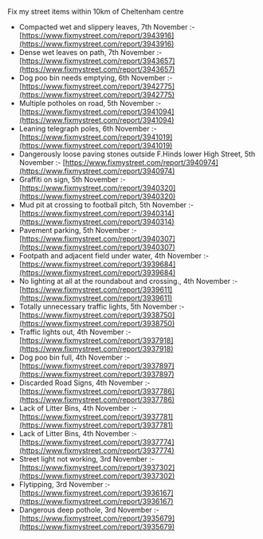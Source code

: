 Fix my street items within 10km of Cheltenham centre

<!-- fix_marker starts -->

- Compacted wet and slippery leaves, 7th November :- [https://www.fixmystreet.com/report/3943916](https://www.fixmystreet.com/report/3943916)
- Dense wet leaves on path, 7th November :- [https://www.fixmystreet.com/report/3943657](https://www.fixmystreet.com/report/3943657)
- Dog poo bin needs emptying, 6th November :- [https://www.fixmystreet.com/report/3942775](https://www.fixmystreet.com/report/3942775)
- Multiple potholes on road, 5th November :- [https://www.fixmystreet.com/report/3941094](https://www.fixmystreet.com/report/3941094)
- Leaning telegraph poles, 6th November :- [https://www.fixmystreet.com/report/3941019](https://www.fixmystreet.com/report/3941019)
- Dangerously loose paving stones outside F.Hinds lower High Street, 5th November :- [https://www.fixmystreet.com/report/3940974](https://www.fixmystreet.com/report/3940974)
- Graffiti on sign, 5th November :- [https://www.fixmystreet.com/report/3940320](https://www.fixmystreet.com/report/3940320)
- Mud pit at crossing to football pitch, 5th November :- [https://www.fixmystreet.com/report/3940314](https://www.fixmystreet.com/report/3940314)
- Pavement parking, 5th November :- [https://www.fixmystreet.com/report/3940307](https://www.fixmystreet.com/report/3940307)
- Footpath and adjacent field under water, 4th November :- [https://www.fixmystreet.com/report/3939684](https://www.fixmystreet.com/report/3939684)
- No lighting at all at the roundabout and crossing., 4th November :- [https://www.fixmystreet.com/report/3939611](https://www.fixmystreet.com/report/3939611)
- Totally unnecessary traffic lights, 5th November :- [https://www.fixmystreet.com/report/3938750](https://www.fixmystreet.com/report/3938750)
- Traffic lights out, 4th November :- [https://www.fixmystreet.com/report/3937918](https://www.fixmystreet.com/report/3937918)
- Dog poo bin full, 4th November :- [https://www.fixmystreet.com/report/3937897](https://www.fixmystreet.com/report/3937897)
- Discarded Road Signs, 4th November :- [https://www.fixmystreet.com/report/3937786](https://www.fixmystreet.com/report/3937786)
- Lack of Litter Bins, 4th November :- [https://www.fixmystreet.com/report/3937781](https://www.fixmystreet.com/report/3937781)
- Lack of Litter Bins, 4th November :- [https://www.fixmystreet.com/report/3937774](https://www.fixmystreet.com/report/3937774)
- Street light not working, 3rd November :- [https://www.fixmystreet.com/report/3937302](https://www.fixmystreet.com/report/3937302)
- Flytipping, 3rd November :- [https://www.fixmystreet.com/report/3936167](https://www.fixmystreet.com/report/3936167)
- Dangerous deep pothole, 3rd November :- [https://www.fixmystreet.com/report/3935679](https://www.fixmystreet.com/report/3935679)

<!-- fix_marker ends -->